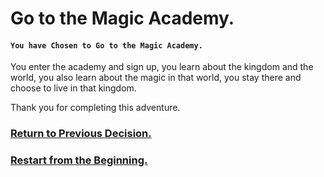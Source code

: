 # Go to the Magic Academy.
#### `You have Chosen to Go to the Magic Academy.`

You enter the academy and sign up, you learn about the kingdom and the world, you also learn about the magic in that world, you stay there and choose to live in that kingdom.

Thank you for completing this adventure.

### [Return to Previous Decision.](kingdom.md)
### [Restart from the Beginning.](../../README.md)
